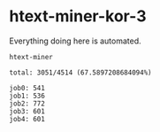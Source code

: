 # htext-miner-kor-3

Everything doing here is automated.

```
htext-miner

total: 3051/4514 (67.5897208684094%)

job0: 541
job1: 536
job2: 772
job3: 601
job4: 601
```